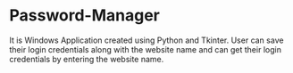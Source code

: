 # Password-Manager
It is Windows Application created using Python and Tkinter. 
User can save their login credentials along with the website name and can get their login credentials by entering the website name.
